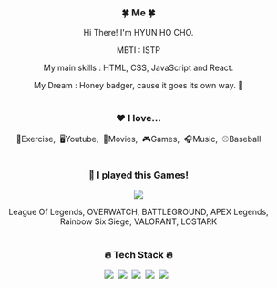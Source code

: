 <div align="center">
<h3>🍀 Me 🍀</h3>
<p>Hi There! I'm HYUN HO CHO.</p>
<p> MBTI : ISTP
<p> My main skills : HTML, CSS, JavaScript and React.</p>
<p> My Dream : Honey badger, cause it goes its own way. 🦛</p>

  
#
<h3>❤️ I love...</h3>
<p>💪Exercise,&nbsp;&nbsp;🖥Youtube,&nbsp;&nbsp;🎥Movies,&nbsp;&nbsp;🎮Games,&nbsp;&nbsp;🎧Music,&nbsp;&nbsp;⚾Baseball </p>

#
  <h3> 🎰 I played this Games! </h3>
  <p> <img src="https://img.shields.io/static/v1?label=<LABEL>&message=<LOL>&color=<BLUE>"/>
  <p>  League Of Legends, OVERWATCH, BATTLEGROUND, APEX Legends, Rainbow Six Siege, VALORANT, LOSTARK </p>

#
<h3>🔥 Tech Stack 🔥</h3>
<p><img src="https://img.shields.io/badge/HTML5-E34F26?style=flat&logo=html5&logoColor=white"/>&nbsp;&nbsp;<img src="https://img.shields.io/badge/CSS3-1572B6?style=flat&logo=css3&logoColor=white"/>&nbsp;&nbsp;<img src="https://img.shields.io/badge/Scss-green?style=flat&logo=Sass&logoColor=CC6699"/>&nbsp;&nbsp;<img src="https://img.shields.io/badge/JavaScript-gray?style=flat&logo=JavaScript&logoColor=F7DF1E"/>&nbsp;&nbsp;<img src="https://img.shields.io/badge/React-whitestyle=flat&logo=jQuery&logoColor=black"/>&nbsp;&nbsp;
<!--
**J02H/J02H** is a ✨ _special_ ✨ repository because its `README.md` (this file) appears on your GitHub profile.

Here are some ideas to get you started:

- 🔭 I’m currently working on ...
- 🌱 I’m currently learning ...
- 👯 I’m looking to collaborate on ...
- 🤔 I’m looking for help with ...
- 💬 Ask me about ...
- 📫 How to reach me: ...
- 😄 Pronouns: ...
- ⚡ Fun fact: ...
-->
